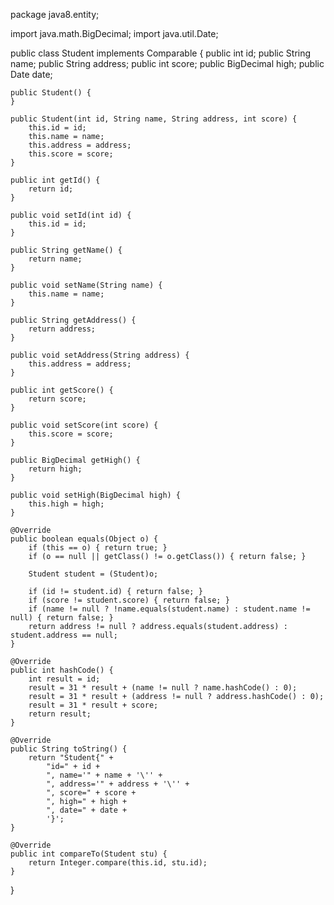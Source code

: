 package java8.entity;

import java.math.BigDecimal;
import java.util.Date;

public class Student implements Comparable<Student> {
    public int id;
    public String name;
    public String address;
    public int score;
    public BigDecimal high;
    public Date date;


    public Student() {
    }

    public Student(int id, String name, String address, int score) {
        this.id = id;
        this.name = name;
        this.address = address;
        this.score = score;
    }

    public int getId() {
        return id;
    }

    public void setId(int id) {
        this.id = id;
    }

    public String getName() {
        return name;
    }

    public void setName(String name) {
        this.name = name;
    }

    public String getAddress() {
        return address;
    }

    public void setAddress(String address) {
        this.address = address;
    }

    public int getScore() {
        return score;
    }

    public void setScore(int score) {
        this.score = score;
    }

    public BigDecimal getHigh() {
        return high;
    }

    public void setHigh(BigDecimal high) {
        this.high = high;
    }

    @Override
    public boolean equals(Object o) {
        if (this == o) { return true; }
        if (o == null || getClass() != o.getClass()) { return false; }

        Student student = (Student)o;

        if (id != student.id) { return false; }
        if (score != student.score) { return false; }
        if (name != null ? !name.equals(student.name) : student.name != null) { return false; }
        return address != null ? address.equals(student.address) : student.address == null;
    }

    @Override
    public int hashCode() {
        int result = id;
        result = 31 * result + (name != null ? name.hashCode() : 0);
        result = 31 * result + (address != null ? address.hashCode() : 0);
        result = 31 * result + score;
        return result;
    }

    @Override
    public String toString() {
        return "Student{" +
            "id=" + id +
            ", name='" + name + '\'' +
            ", address='" + address + '\'' +
            ", score=" + score +
            ", high=" + high +
            ", date=" + date +
            '}';
    }

    @Override
    public int compareTo(Student stu) {
        return Integer.compare(this.id, stu.id);
    }
}
